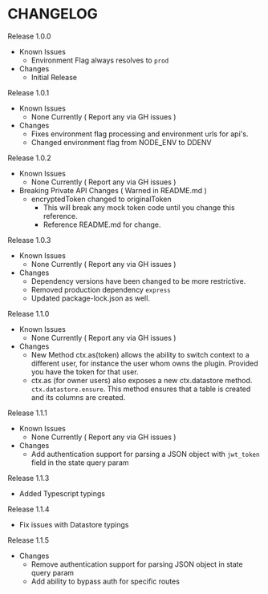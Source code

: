 CHANGELOG
=============

Release 1.0.0
- Known Issues
  - Environment Flag always resolves to `prod`
- Changes
  - Initial Release


Release 1.0.1
- Known Issues
  - None Currently ( Report any via GH issues )
- Changes
  - Fixes environment flag processing and environment urls for api's.
  - Changed environment flag from NODE_ENV to DDENV

Release 1.0.2
- Known Issues
  - None Currently ( Report any via GH issues )
- Breaking Private API Changes ( Warned in README.md )
  - encryptedToken changed to originalToken
    - This will break any mock token code until you change this reference.
    - Reference README.md for change.

Release 1.0.3
- Known Issues
  - None Currently ( Report any via GH issues )
- Changes
  - Dependency versions have been changed to be more restrictive.
  - Removed production dependency `express`
  - Updated package-lock.json as well.

Release 1.1.0
- Known Issues
  - None Currently ( Report any via GH issues )
- Changes
  - New Method ctx.as(token) allows the ability to switch context to a different user, for instance the user whom owns the plugin. Provided you have the token for that user.
  - ctx.as (for owner users) also exposes a new ctx.datastore method. `ctx.datastore.ensure`.
  This method ensures that a table is created and its columns are created.

Release 1.1.1
- Known Issues
  - None Currently ( Report any via GH issues )
- Changes
  - Add authentication support for parsing a JSON object with `jwt_token` field in the state query param

Release 1.1.3
- Added Typescript typings

Release 1.1.4
- Fix issues with Datastore typings

Release 1.1.5
- Changes 
  - Remove authentication support for parsing JSON object in state query param
  - Add ability to bypass auth for specific routes